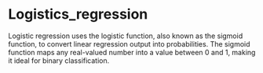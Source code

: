 # Logistics_regression
Logistic regression uses the logistic function, also known as the sigmoid function, to convert linear regression output into probabilities. The sigmoid function maps any real-valued number into a value between 0 and 1, making it ideal for binary classification.
